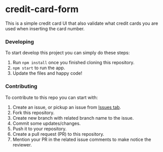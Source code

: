 # credit-card-form

This is a simple credit card UI that also validate what credit cards you are used when inserting the card number.

### Developing
To start develop this project you can simply do these steps:
1. Run `npm install` once you finished cloning this repository.
2. `npm start` to run the app.
3. Update the files and happy code!

### Contributing
To contribute to this repo you can start with:
1. Create an issue, or pickup an issue from [Issues tab](https://github.com/riandy-dimas/credit-card-form/issues).
2. Fork this repository.
3. Create new branch with related branch name to the issue.
4. Commit some updates/changes.
5. Push it to your repository.
6. Create a pull request (PR) to this repository.
7. Mention your PR in the related issue comments to make notice the reviewer.
